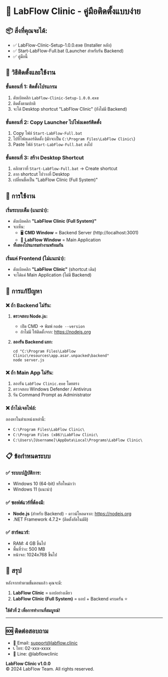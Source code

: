 # 🚀 LabFlow Clinic - คู่มือติดตั้งแบบง่าย

## 📦 สิ่งที่คุณจะได้:
- ✅ LabFlow-Clinic-Setup-1.0.0.exe (Installer หลัก)
- ✅ Start-LabFlow-Full.bat (Launcher สำหรับรัน Backend)
- ✅ คู่มือนี้

## 🎯 วิธีติดตั้งและใช้งาน

### ขั้นตอนที่ 1: ติดตั้งโปรแกรม
1. ดับเบิลคลิก `LabFlow-Clinic-Setup-1.0.0.exe`
2. ติดตั้งตามปกติ
3. จะได้ Desktop shortcut "LabFlow Clinic" (ยังไม่มี Backend)

### ขั้นตอนที่ 2: Copy Launcher ไปโฟลเดอร์ติดตั้ง
1. Copy ไฟล์ `Start-LabFlow-Full.bat` 
2. ไปที่โฟลเดอร์ติดตั้ง (มักจะเป็น `C:\Program Files\LabFlow Clinic\`)
3. Paste ไฟล์ `Start-LabFlow-Full.bat` ลงไป

### ขั้นตอนที่ 3: สร้าง Desktop Shortcut
1. คลิกขวาที่ `Start-LabFlow-Full.bat` → Create shortcut
2. ลาก shortcut ไปวางที่ Desktop
3. เปลี่ยนชื่อเป็น "LabFlow Clinic (Full System)"

## 🎊 การใช้งาน

### เริ่มระบบเต็ม (แนะนำ):
- ดับเบิลคลิก **"LabFlow Clinic (Full System)"**
- จะเห็น:
  - 🖥️ **CMD Window** = Backend Server (http://localhost:3001)
  - 🏥 **LabFlow Window** = Main Application
- **ทั้งสองโปรแกรมทำงานพร้อมกัน**

### เริ่มแค่ Frontend (ไม่แนะนำ):
- ดับเบิลคลิก **"LabFlow Clinic"** (shortcut เดิม)
- จะได้แค่ Main Application (ไม่มี Backend)

## 🔧 การแก้ปัญหา

### ❌ ถ้า Backend ไม่รัน:
1. **ตรวจสอบ Node.js:**
   - เปิด CMD → พิมพ์ `node --version`
   - ถ้าไม่มี ให้ติดตั้งจาก: https://nodejs.org

2. **ลองรัน Backend แยก:**
   ```
   cd "C:\Program Files\LabFlow Clinic\resources\app.asar.unpacked\backend"
   node server.js
   ```

### ❌ ถ้า Main App ไม่รัน:
1. ลองรัน `LabFlow Clinic.exe` โดยตรง
2. ตรวจสอบ Windows Defender / Antivirus
3. รัน Command Prompt as Administrator

### ❌ ถ้าไม่เจอไฟล์:
ลองหาในตำแหน่งเหล่านี้:
- `C:\Program Files\LabFlow Clinic\`
- `C:\Program Files (x86)\LabFlow Clinic\`
- `C:\Users\[Username]\AppData\Local\Programs\LabFlow Clinic\`

## 📋 ข้อกำหนดระบบ

### ✅ ระบบปฏิบัติการ:
- Windows 10 (64-bit) หรือใหม่กว่า
- Windows 11 (แนะนำ)

### ✅ ซอฟต์แวร์ที่ต้องมี:
- **Node.js** (สำหรับ Backend) - ดาวน์โหลดจาก: https://nodejs.org
- .NET Framework 4.7.2+ (ติดตั้งอัตโนมัติ)

### ✅ ฮาร์ดแวร์:
- RAM: 4 GB ขึ้นไป
- พื้นที่ว่าง: 500 MB
- หน้าจอ: 1024x768 ขึ้นไป

## 🎉 สรุป

หลังจากทำตามขั้นตอนแล้ว คุณจะมี:

1. **LabFlow Clinic** = แอปอย่างเดียว
2. **LabFlow Clinic (Full System)** = แอป + Backend ครบครัน ⭐

**ใช้ตัวที่ 2 เพื่อการทำงานที่สมบูรณ์!**

---

## 🆘 ติดต่อสอบถาม
- 📧 Email: support@labflow.clinic
- 📞 โทร: 02-xxx-xxxx
- 💬 Line: @labflowclinic

**LabFlow Clinic v1.0.0**  
© 2024 LabFlow Team. All rights reserved.
